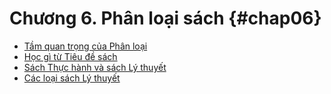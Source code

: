 # Chương 6. Phân loại sách {#chap06}

* [Tầm quan trọng của Phân loại](ch06-1.md)
* [Học gì từ Tiêu đề sách](ch06-2.md)
* [Sách Thực hành và sách Lý thuyết](ch06-3.md)
* [Các loại sách Lý thuyết](ch06-4.md)
